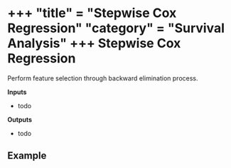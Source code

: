 +++
"title" = "Stepwise Cox Regression"
"category" = "Survival Analysis"
+++
Stepwise Cox Regression
=======================
Perform feature selection through backward elimination process.

**Inputs**

- todo

**Outputs**

- todo


Example
-------
